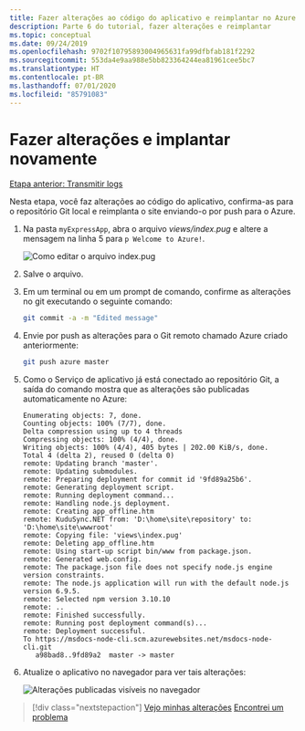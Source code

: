 ```yaml
---
title: Fazer alterações ao código do aplicativo e reimplantar no Azure
description: Parte 6 do tutorial, fazer alterações e reimplantar
ms.topic: conceptual
ms.date: 09/24/2019
ms.openlocfilehash: 9702f10795893004965631fa99dfbfab181f2292
ms.sourcegitcommit: 553da4e9aa988e5bb823364244ea81961cee5bc7
ms.translationtype: HT
ms.contentlocale: pt-BR
ms.lasthandoff: 07/01/2020
ms.locfileid: "85791083"
---
```

# <a name="make-changes-and-redeploy"></a>Fazer alterações e implantar novamente

[Etapa anterior: Transmitir logs](tutorial-vscode-azure-cli-node-05.md)

Nesta etapa, você faz alterações ao código do aplicativo, confirma-as para o repositório Git local e reimplanta o site enviando-o por push para o Azure.

1. Na pasta `myExpressApp`, abra o arquivo *views/index.pug* e altere a mensagem na linha 5 para `p Welcome to Azure!`.

    ![Como editar o arquivo index.pug](media/azure-cli/editpugfile.png)

1. Salve o arquivo.

1. Em um terminal ou em um prompt de comando, confirme as alterações no git executando o seguinte comando:

    ```bash
    git commit -a -m "Edited message"
    ```

1. Envie por push as alterações para o Git remoto chamado Azure criado anteriormente:

    ```bash
    git push azure master
    ```

1. Como o Serviço de aplicativo já está conectado ao repositório Git, a saída do comando mostra que as alterações são publicadas automaticamente no Azure: 

    ```output
    Enumerating objects: 7, done.
    Counting objects: 100% (7/7), done.
    Delta compression using up to 4 threads
    Compressing objects: 100% (4/4), done.
    Writing objects: 100% (4/4), 405 bytes | 202.00 KiB/s, done.
    Total 4 (delta 2), reused 0 (delta 0)
    remote: Updating branch 'master'.
    remote: Updating submodules.
    remote: Preparing deployment for commit id '9fd89a25b6'.
    remote: Generating deployment script.
    remote: Running deployment command...
    remote: Handling node.js deployment.
    remote: Creating app_offline.htm
    remote: KuduSync.NET from: 'D:\home\site\repository' to: 'D:\home\site\wwwroot'
    remote: Copying file: 'views\index.pug'
    remote: Deleting app_offline.htm
    remote: Using start-up script bin/www from package.json.
    remote: Generated web.config.
    remote: The package.json file does not specify node.js engine version constraints.
    remote: The node.js application will run with the default node.js version 6.9.5.
    remote: Selected npm version 3.10.10
    remote: ..
    remote: Finished successfully.
    remote: Running post deployment command(s)...
    remote: Deployment successful.
    To https://msdocs-node-cli.scm.azurewebsites.net/msdocs-node-cli.git
       a98bad8..9fd89a2  master -> master
    ```

1. Atualize o aplicativo no navegador para ver tais alterações:

    ![Alterações publicadas visíveis no navegador](media/azure-cli/remote-app-changes.png)

> [!div class="nextstepaction"]
> [Vejo minhas alterações](tutorial-vscode-azure-cli-node-07.md) [Encontrei um problema](https://www.research.net/r/PWZWZ52?tutorial=node-deployment&step=publishing-changes)
